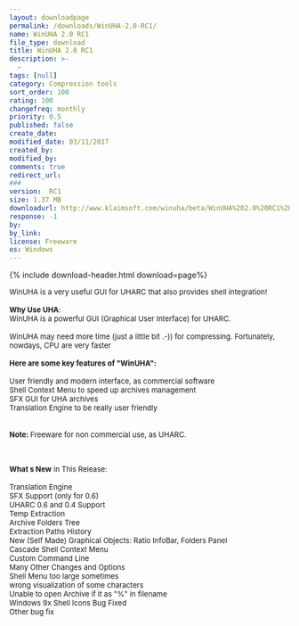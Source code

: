 ```yaml
---
layout: downloadpage
permalink: /downloads/WinUHA-2,0-RC1/
name: WinUHA 2.0 RC1
file_type: download
title: WinUHA 2.0 RC1
description: >-
  -
tags: [null]
category: Compression tools
sort_order: 100
rating: 100
changefreq: monthly
priority: 0.5
published: false
create_date: 
modified_date: 03/11/2017
created_by: 
modified_by: 
comments: true
redirect_url: 
### 
version:  RC1
size: 1.37 MB
downloadurl: http://www.klaimsoft.com/winuha/beta/WinUHA%202.0%20RC1%20(2005.02.27).exe
response: -1
by: 
by_link: 
license: Freeware
os: Windows
---
```


{% include download-header.html download=page%}

<p style="fix-download-text !important">
<p><font size="2"><p>WinUHA is a very useful GUI for UHARC that also provides shell integration!<br />
<br />
<strong>Why Use UHA</strong>:<br />
WinUHA is a powerful GUI (Graphical User Interface) for UHARC.<br />
<br />
WinUHA may need more time (just a little bit .-)) for compressing. Fortunately, nowdays, CPU are very faster<br />
<br />
<span><strong>Here are some key features of "WinUHA":</strong></span><br />
<br />
User friendly and modern interface, as commercial software<br />
Shell Context Menu to speed up archives management<br />
SFX GUI for UHA archives<br />
Translation Engine to be really user friendly<br />
<br />
<br />
<strong>Note: </strong>Freeware for non commercial use, as UHARC. </p>
<div class="celltext_big"><br />
<br />
<strong>What s New</strong> in This Release:<br />
<br />
Translation Engine<br />
SFX Support (only for 0.6)<br />
UHARC 0.6 and 0.4 Support<br />
Temp Extraction<br />
Archive Folders Tree<br />
Extraction Paths History<br />
New (Self Made) Graphical Objects: Ratio InfoBar, Folders Panel <br />
Cascade Shell Context Menu <br />
Custom Command Line<br />
Many Other Changes and Options<br />
Shell Menu too large sometimes<br />
wrong visualization of some characters<br />
Unable to open Archive if it as "%" in filename<br />
Windows 9x Shell Icons Bug Fixed<br />
Other bug fix</div></p></p>
